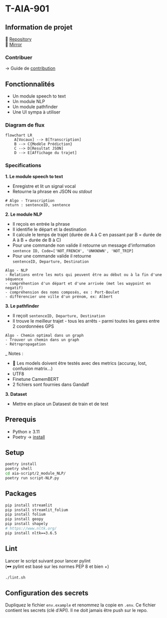 # T-AIA-901

## Information de projet

📁 [Repository](https://github.com/MetalBrackets/T-AIA-901)  
📁 [Mirror](https://github.com/EpitechMscProPromo2025/T-AIA-901-NAN_3)

### Contribuer

-> Guide de [contribution](CONTRIBUTING.md)

## Fonctionnalités

- Un module speech to text
- Un module NLP
- Un module pathfinder
- Une UI sympa à utiliser

### Diagram de flux

```mermaid
flowchart LR
    A[Vocaux] --> B[Transcription]
    B --> C{Modèle Prédiction}
    C --> D[Resultat JSON]
    D --> E[Affichage du trajet]
```

### Specifications

**1. Le module speech to text**

- Enregistre et lit un signal vocal
- Retourne la phrase en JSON ou _stdout_

```
# Algo - Transcription
return : sentenceID, sentence
```

**2. Le module NLP**

- Il reçois en entrée la phrase
- Il identifie le départ et la destination
- Il calcule le temps de trajet (durée de A à C en passant par B = durée de A à B + durée de B à C)
- Pour une commande non valide il retourne un message d'information  
  `sentence ID, Code=['NOT_FRENCH', 'UNKNOWN', 'NOT_TRIP]`
- Pour une commande valide il retourne  
   `sentenceID, Departure, Destination`

```
Algo - NLP
- Relations entre les mots qui peuvent être au début ou à la fin d'une séquence
- compréhention d'un départ et d'une arrivée (met les waypoint en negatif)
- compréhension des noms composés, ex : Port-Boulet
- différencier une ville d'un prénom, ex: Albert
```

**3. Le pathfinder**

- Il reçoit `sentenceID, Departure, Destination`
- Il trouve le meilleur trajet - tous les arrêts - parmi toutes les gares entre 2 coordonnées GPS

```
Algo - Chemin optimal dans un graph
- Trouver un chemin dans un graph
- Rétropropagation
```

\_ Notes :

- 🧪 Les models doivent être testés avec des metrics (accuray, lost, confusion matrix...)
- UTF8
- Finetune CamemBERT
- 2 fichiers sont fournies dans Gandalf

**3. Dataset**

- Mettre en place un Datasest de train et de test

## Prerequis

- Python ≥ 3.11
- Poetry -> [install](https://python-poetry.org/docs/#installation)

## Setup

```bash
poetry install
poetry shell
cd aia-script/2_module_NLP/
poetry run script-NLP.py
```

## Packages

```bash
pip install streamlit
pip install streamlit_folium
pip install folium
pip install geopy
pip install shapely
# https://www.nltk.org/
pip install nltk==3.6.5
```

## Lint

Lancer le script suivant pour lancer pylint  
(🕶 pylint est basé sur les normes PEP 8 et bien +)

```bash
./lint.sh
```

## Configuration des secrets

Dupliquez le fichier `env.example` et renommez la copie en `.env`. Ce fichier contient les secrets (clé d'API). Il ne doit jamais être push sur le repo.
